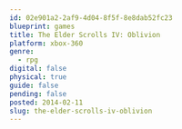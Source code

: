 ```yaml
---
id: 02e901a2-2af9-4d04-8f5f-8e8dab52fc23
blueprint: games
title: The Elder Scrolls IV: Oblivion
platform: xbox-360
genre:
  - rpg
digital: false
physical: true
guide: false
pending: false
posted: 2014-02-11
slug: the-elder-scrolls-iv-oblivion
---
```

